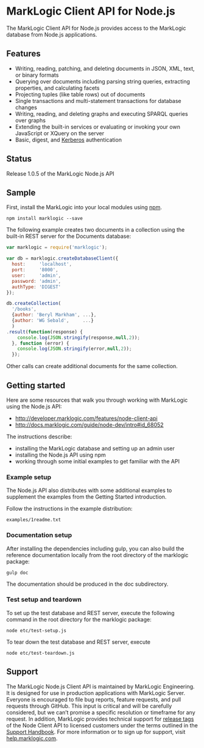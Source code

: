 # MarkLogic Client API for Node.js

The MarkLogic Client API for Node.js provides access to the MarkLogic database
from Node.js applications.

## Features

*  Writing, reading, patching, and deleting documents in JSON, XML, text, or binary formats
*  Querying over documents including parsing string queries, extracting properties, and calculating facets
*  Projecting tuples (like table rows) out of documents
*  Single transactions and multi-statement transactions for database changes
*  Writing, reading, and deleting graphs and executing SPARQL queries over graphs
*  Extending the built-in services or evaluating or invoking your own JavaScript or XQuery on the server
*  Basic, digest, and [Kerberos](KERBEROS.md) authentication

## Status

Release 1.0.5 of the MarkLogic Node.js API

## Sample

First, install the MarkLogic into your local modules using [npm](https://www.npmjs.com/package/marklogic).

```
npm install marklogic --save
```

The following example creates two documents in a collection using the built-in
REST server for the Documents database:

```javascript
var marklogic = require('marklogic');

var db = marklogic.createDatabaseClient({
  host:     'localhost',
  port:     '8000',
  user:     'admin',
  password: 'admin',
  authType: 'DIGEST'
});

db.createCollection(
  '/books',
  {author: 'Beryl Markham', ...},
  {author: 'WG Sebald',     ...}
  )
.result(function(response) {
    console.log(JSON.stringify(response,null,2));
  }, function (error) {
    console.log(JSON.stringify(error,null,2));
  });
```

Other calls can create additional documents for the same collection.

## Getting started

Here are some resources that walk you through working with MarkLogic using the Node.js API:

* http://developer.marklogic.com/features/node-client-api
* http://docs.marklogic.com/guide/node-dev/intro#id_68052

The instructions describe:

* installing the MarkLogic database and setting up an admin user
* installing the Node.js API using npm
* working through some initial examples to get familiar with the API

### Example setup

The Node.js API also distributes with some additional examples to supplement
the examples from the Getting Started introduction.

Follow the instructions in the example distribution:

    examples/1readme.txt

### Documentation setup

After installing the dependencies including gulp, you can also build the reference
documentation locally from the root directory of the marklogic package:

    gulp doc

The documentation should be produced in the doc subdirectory.

### Test setup and teardown

To set up the test database and REST server, execute the following
command in the root directory for the marklogic package:

    node etc/test-setup.js

To tear down the test database and REST server, execute

    node etc/test-teardown.js

## Support

The MarkLogic Node.js Client API is maintained by MarkLogic Engineering.
It is designed for use in production applications with MarkLogic Server.
Everyone is encouraged to file bug reports, feature requests, and pull
requests through GitHub. This input is critical and will be carefully
considered, but we can’t promise a specific resolution or timeframe for
any request. In addition, MarkLogic provides technical support
for [release tags](https://github.com/marklogic/node-client-api/releases)
of the Node Client API to licensed customers under the terms outlined
in the [Support Handbook](http://www.marklogic.com/files/Mark_Logic_Support_Handbook.pdf).
For more information or to sign up for support,
visit [help.marklogic.com](http://help.marklogic.com).
